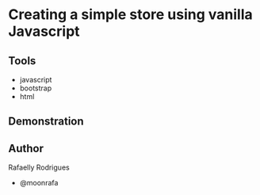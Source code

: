 # Creating a simple store using vanilla Javascript

## Tools
- javascript
- bootstrap
- html

## Demonstration

## Author

Rafaelly Rodrigues

- @moonrafa
